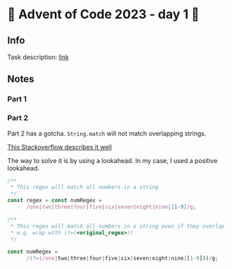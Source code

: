 # 🎄 Advent of Code 2023 - day 1 🎄

## Info

Task description: [link](https://adventofcode.com/2023/day/1)

## Notes

### Part 1

### Part 2

Part 2 has a gotcha. `String.match` will not match overlapping strings.

[This Stackoverflow describes it well](https://stackoverflow.com/questions/20833295/how-can-i-match-overlapping-strings-with-regex)

The way to solve it is by using a lookahead. In my case, I used a positive lookahead.

```js
/**
 * This regex will match all numbers in a string
 */
const regex = const numRegex =
      /one|two|three|four|five|six|seven|eight|nine|[1-9]/g;

/**
 * This regex will match all numbers in a string even if they overlap
 * e.g. wrap with (?=(<original_regex>))
 */

const numRegex =
      /(?=(/one|two|three|four|five|six|seven|eight|nine|[1-9]))/g;
```
